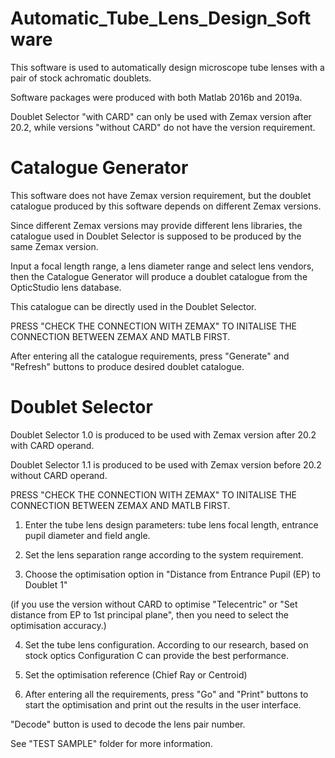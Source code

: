 # Automatic_Tube_Lens_Design_Software
This software is used to automatically design microscope tube lenses with a pair of stock achromatic doublets.

Software packages were produced with both Matlab 2016b and 2019a.

Doublet Selector "with CARD" can only be used with Zemax version after 20.2, while versions "without CARD" do not have the version requirement.

# Catalogue Generator
This software does not have Zemax version requirement, but the doublet catalogue produced by this software depends on different Zemax versions. 

Since different Zemax versions may provide different lens libraries, the catalogue used in Doublet Selector is supposed to be produced by the same Zemax version.

Input a focal length range, a lens diameter range and select lens vendors, then the Catalogue Generator will produce a doublet catalogue from the OpticStudio lens database.

This catalogue can be directly used in the Doublet Selector.

PRESS "CHECK THE CONNECTION WITH ZEMAX" TO INITALISE THE CONNECTION BETWEEN ZEMAX AND MATLB FIRST.

After entering all the catalogue requirements, press "Generate" and "Refresh" buttons to produce desired doublet catalogue.

# Doublet Selector
Doublet Selector 1.0 is produced to be used with Zemax version after 20.2 with CARD operand.

Doublet Selector 1.1 is produced to be used with Zemax version before 20.2 without CARD operand.

PRESS "CHECK THE CONNECTION WITH ZEMAX" TO INITALISE THE CONNECTION BETWEEN ZEMAX AND MATLB FIRST.

1. Enter the tube lens design parameters: tube lens focal length, entrance pupil diameter and field angle.

2. Set the lens separation range according to the system requirement.

3. Choose the optimisation option in "Distance from Entrance Pupil (EP) to Doublet 1"

(if you use the version without CARD to optimise "Telecentric" or "Set distance from EP to 1st principal plane", then you need to select the optimisation accuracy.)

4. Set the tube lens configuration. According to our research, based on stock optics Configuration C can provide the best performance.

5. Set the optimisation reference (Chief Ray or Centroid)

6. After entering all the requirements, press "Go" and "Print" buttons to start the optimisation and print out the results in the user interface.

"Decode" button is used to decode the lens pair number.

See "TEST SAMPLE" folder for more information.
